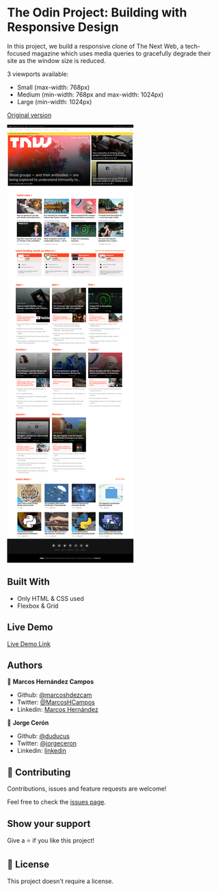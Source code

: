 # The Odin Project: Building with Responsive Design

In this project, we build a responsive clone of The Next Web, a tech-focused magazine which uses media queries to gracefully degrade their site as the window size is reduced.

3 viewports available:

- Small (max-width: 768px)
- Medium (min-width: 768px and max-width: 1024px)
- Large (min-width: 1024px)

[Original version](http://thenextweb.com/)

![preview](./img/preview/preview_big.jpg)

## Built With

- Only HTML & CSS used
- Flexbox & Grid

## Live Demo

[Live Demo Link](https://marcoshdezcam.github.io/Building-with-Responsive-Design/)

## Authors

👤 **Marcos Hernández Campos**

- Github: [@marcoshdezcam](https://github.com/marcoshdezcam)
- Twitter: [@MarcosHCampos](https://twitter.com/MarcosHCampos)
- Linkedin: [Marcos Hernández](https://linkedin.com/marcos-hernández-56058119a/)

👤 **Jorge Cerón**

- Github: [@duducus](https://github.com/duducus)
- Twitter: [@jorgeceron](https://twitter.com/jorgeceron1)
- Linkedin: [linkedin](https://mx.linkedin.com/in/jorge-francisco-cer%C3%B3n-gil-343583113)

## 🤝 Contributing

Contributions, issues and feature requests are welcome!

Feel free to check the [issues page](issues/).

## Show your support

Give a ⭐️ if you like this project!

## 📝 License

This project doesn't require a license.
